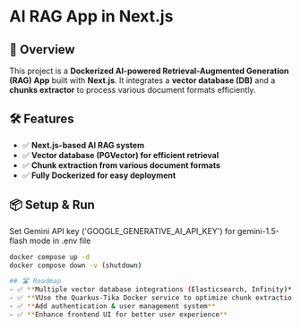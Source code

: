 # AI RAG App in Next.js

## 🚀 Overview
This project is a **Dockerized AI-powered Retrieval-Augmented Generation (RAG) App** built with **Next.js**. It integrates a **vector database (DB)** and a **chunks extractor** to process various document formats efficiently.

## 🛠 Features
- ✅ **Next.js-based AI RAG system**
- ✅ **Vector database (PGVector) for efficient retrieval**
- ✅ **Chunk extraction from various document formats**
- ✅ **Fully Dockerized for easy deployment**

## 📦 Setup & Run
   Set Gemini API key ('GOOGLE_GENERATIVE_AI_API_KEY') for gemini-1.5-flash mode in .env file
   ```bash
   docker compose up -d
   docker compose down -v (shutdown)

## 🛣️ Roadmap
- ✅ **Multiple vector database integrations (Elasticsearch, Infinity)**
- ✅ **VUse the Quarkus-Tika Docker service to optimize chunk extraction for large documents**
- ✅ **Add authentication & user management system**
- ✅ **Enhance frontend UI for better user experience**
   
